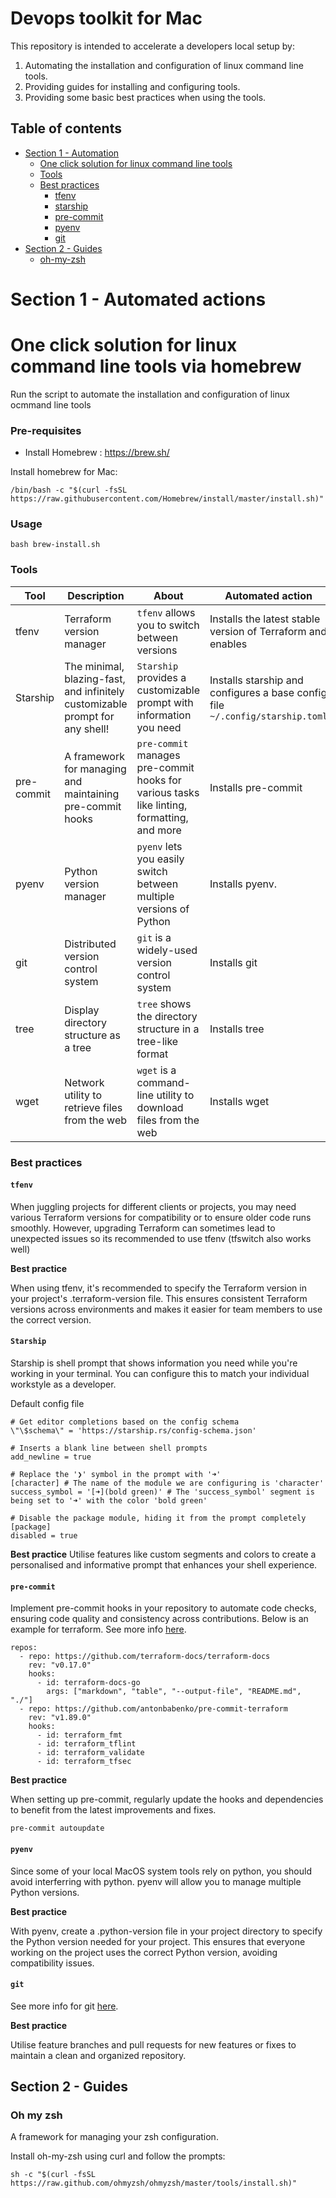 # Devops toolkit for Mac

This repository is intended to accelerate a developers local setup by:
1. Automating the installation and configuration of linux command line tools.
2. Providing guides for installing and configuring tools.
3. Providing some basic best practices when using the tools.

## Table of contents
- [Section 1 - Automation](#section-1---automated-actions)
  - [One click solution for linux command line tools](#one-click-solution-for-linux-command-line-tools-via-homebrew)
  - [Tools](#tools)
  - [Best practices](#best-practices)
    - [tfenv](#tfenv)
    - [starship](#starship)
    - [pre-commit](#pre-commit)
    - [pyenv](#pyenv)
    - [git](#git)
- [Section 2 - Guides](#section-2---guides)
  - [oh-my-zsh](#oh-my-zsh)


# Section 1 - Automated actions 

# One click solution for linux command line tools via homebrew
Run the script to automate the installation and configuration of linux ocmmand line tools

### Pre-requisites 
- Install Homebrew : https://brew.sh/

Install homebrew for Mac:

```
/bin/bash -c "$(curl -fsSL https://raw.githubusercontent.com/Homebrew/install/master/install.sh)"
```

### Usage
```
bash brew-install.sh
```

### Tools
| Tool     | Description                                                                      | About                                                                       | Automated action                     |
|----------|----------------------------------------------------------------------------------|------------------------------------------------------------------------------|----------------------------------|
| tfenv    | Terraform version manager                                                        | `tfenv` allows you to switch between versions                                | Installs the latest stable version of Terraform and enables |
| Starship | The minimal, blazing-fast, and infinitely customizable prompt for any shell!     | `Starship` provides a customizable prompt with information you need          | Installs starship and configures a base config file `~/.config/starship.toml` |
| pre-commit| A framework for managing and maintaining pre-commit hooks                       | `pre-commit` manages pre-commit hooks for various tasks like linting, formatting, and more | Installs pre-commit|
| pyenv    | Python version manager                                                            | `pyenv` lets you easily switch between multiple versions of Python            | Installs pyenv. |
| git      | Distributed version control system                                                | `git` is a widely-used version control system                                | Installs git |
| tree     | Display directory structure as a tree                                            | `tree` shows the directory structure in a tree-like format                   | Installs tree |
| wget     | Network utility to retrieve files from the web                                   | `wget` is a command-line utility to download files from the web              | Installs wget |


### Best practices

#### `tfenv`

When juggling projects for different clients or projects, you may need various Terraform versions for compatibility or to ensure older code runs smoothly. However, upgrading Terraform can sometimes lead to unexpected issues so its recommended to use tfenv (tfswitch also works well)

**Best practice**

When using tfenv, it's recommended to specify the Terraform version in your project's .terraform-version file. This ensures consistent Terraform versions across environments and makes it easier for team members to use the correct version.

#### `Starship`
Starship is shell prompt that shows information you need while you're working in your terminal. You can configure this to match your individual workstyle as a developer.

Default config file

```
# Get editor completions based on the config schema
\"\$schema\" = 'https://starship.rs/config-schema.json'

# Inserts a blank line between shell prompts
add_newline = true

# Replace the '❯' symbol in the prompt with '➜'
[character] # The name of the module we are configuring is 'character'
success_symbol = '[➜](bold green)' # The 'success_symbol' segment is being set to '➜' with the color 'bold green'

# Disable the package module, hiding it from the prompt completely
[package]
disabled = true
```

**Best practice**
Utilise features like custom segments and colors to create a personalised and informative prompt that enhances your shell experience.

#### `pre-commit`

Implement pre-commit hooks in your repository to automate code checks, ensuring code quality and consistency across contributions. Below is an example for terraform. See more info [here](https://pre-commit.com/).

```
repos:
  - repo: https://github.com/terraform-docs/terraform-docs
    rev: "v0.17.0"
    hooks:
      - id: terraform-docs-go
        args: ["markdown", "table", "--output-file", "README.md", "./"]
  - repo: https://github.com/antonbabenko/pre-commit-terraform
    rev: "v1.89.0"
    hooks:
      - id: terraform_fmt
      - id: terraform_tflint
      - id: terraform_validate
      - id: terraform_tfsec

```

**Best practice**

When setting up pre-commit, regularly update the hooks and dependencies to benefit from the latest improvements and fixes.

```
pre-commit autoupdate
```

#### `pyenv`

Since some of your local MacOS system tools rely on python, you should avoid interferring with python. pyenv will allow you to manage multiple Python versions.

**Best practice**

With pyenv, create a .python-version file in your project directory to specify the Python version needed for your project. This ensures that everyone working on the project uses the correct Python version, avoiding compatibility issues.

#### `git`
See more info for git [here](https://docs.github.com/en/get-started/using-git).

**Best practice**

Utilise feature branches and pull requests for new features or fixes to maintain a clean and organized repository.


## Section 2 - Guides

### Oh my zsh

A framework for managing your zsh configuration. 

Install oh-my-zsh using curl and follow the prompts:

```
sh -c "$(curl -fsSL https://raw.github.com/ohmyzsh/ohmyzsh/master/tools/install.sh)"
```

